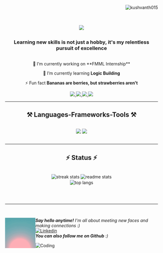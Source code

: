 <p align="right"> <img src="https://komarev.com/ghpvc/?username=kushvanth015&label=Profile%20views&color=0e75b6&style=flat" alt="kushvanth015" /> </p>
<h1 align="center">
    <img src="https://readme-typing-svg.herokuapp.com/?font=Righteous&size=35&center=true&vCenter=true&width=800&height=70&duration=4000&lines=Hi+There!+👋;+I'm+Badisa+kushvanth+venkata+karthik!;" />
</h1>

<h3 align="center">Learning new skills is not just a hobby, it's my relentless pursuit of excellence</h3><br>

<div align="center">
🔭 I’m currently working on **FMML Internship**

🌱 I’m currently learning **Logic Building**

⚡ Fun fact **Bananas are berries, but strawberries aren't**
</div>

<div align="center"> 
  <a href="mailto:pedro.sales.badisakushvanthvenkatakarthik@gmail.com">
    <img src="https://img.shields.io/badge/Gmail-333333?style=for-the-badge&logo=gmail&logoColor=red" />
  </a>
  <a href="https://linkedin.com/in/kushvanth-badisa" target="_blank">
    <img src="https://img.shields.io/badge/LinkedIn-0077B5?style=for-the-badge&logo=linkedin&logoColor=white" target="_blank" />
  </a>
  <a href="https://kushvanth-portfolio.netlify.app/" target="_blank">
     <img src="https://img.shields.io/badge/Portfolio-FF5722?style=for-the-badge&logo=todoist&logoColor=white" target="_blank" /> <!-- sqlite, safari, google-chrome are other good icon options -->
  </a>
  <a href="https://twitter.com/kushvan77529516">
    <img src="https://img.shields.io/badge/Twitter-333333?style=for-the-badge&logo=twitter&logoColor=blue" />
</a>

</div>


<hr/>
 
<h2 align="center">⚒️ Languages-Frameworks-Tools ⚒️</h2>
<br/>
<div align="center">
    <img src="https://skillicons.dev/icons?i=c,python,java,javascript,flask,github" />
    <img src="https://skillicons.dev/icons?i=html,css,mongodb,mysql,vscode" /><br>
</div>

<br/>
<hr/>


<h2 align="center">⚡ Status ⚡</h2>
<br>
<div align=center>
  <img width=390 src="https://github-readme-streak-stats-salesp07.vercel.app/?user=kushvanth015&count_private=true&theme=react&border_radius=10" alt="streak stats"/>
  <img width=390 src="https://github-readme-stats-salesp07.vercel.app/api?username=kushvanth015&count_private=true&show_icons=true&theme=react&rank_icon=github&border_radius=10" alt="readme stats" />
  <br/>
  <img width=325 align="center" src="https://github-readme-stats-salesp07.vercel.app/api/top-langs/?username=kushvanth015&hide=HTML&langs_count=8&layout=compact&theme=react&border_radius=10&size_weight=0.5&count_weight=0.5&exclude_repo=github-readme-stats" alt="top langs" />
</div>

<br/><br/>

<hr/>

<br/>

<img align='left' src="https://github.com/Kushvanth015/Kushvanth015/blob/main/giphy%20(1).gif" width="100"><em>
   <b>  Say hello anytime!</b> I'm all about meeting new faces and making connections</b> :)</em>
<br/>
<a href="https://www.linkedin.com/in/kushvanth-badisa/" title="linkedin"><img src="https://github.com/get-icon/geticon/raw/master/icons/linkedin.svg" alt="Linkedin" width="100px" height="40px"></a>
<br/>
<em><b>  You can also follow me on Github</b> :)</em>

<img align="center" alt="Coding" width="1100" height="200" src="https://raw.githubusercontent.com/Kushvanth015/Kushvanth015/main/pic.avif">


